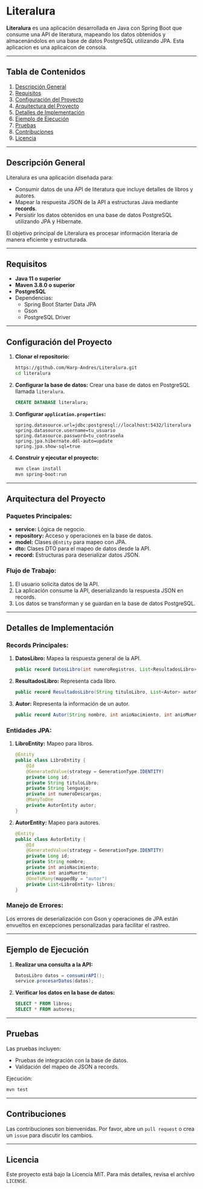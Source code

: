 # Literalura

**Literalura** es una aplicación desarrollada en Java con Spring Boot que consume una API de literatura, mapeando los datos obtenidos y almacenándolos en una base de datos PostgreSQL utilizando JPA. Esta aplicacion es una aplicaicon de consola.

---

## Tabla de Contenidos
1. [Descripción General](#descripción-general)
2. [Requisitos](#requisitos)
3. [Configuración del Proyecto](#configuración-del-proyecto)
4. [Arquitectura del Proyecto](#arquitectura-del-proyecto)
5. [Detalles de Implementación](#detalles-de-implementación)
6. [Ejemplo de Ejecución](#ejemplo-de-ejecución)
7. [Pruebas](#pruebas)
8. [Contribuciones](#contribuciones)
9. [Licencia](#licencia)

---

## Descripción General
Literalura es una aplicación diseñada para:

- Consumir datos de una API de literatura que incluye detalles de libros y autores.
- Mapear la respuesta JSON de la API a estructuras Java mediante **records**.
- Persistir los datos obtenidos en una base de datos PostgreSQL utilizando JPA y Hibernate.

El objetivo principal de Literalura es procesar información literaria de manera eficiente y estructurada.

---

## Requisitos

- **Java 11 o superior**
- **Maven 3.8.0 o superior**
- **PostgreSQL**
- Dependencias:
  - Spring Boot Starter Data JPA
  - Gson
  - PostgreSQL Driver

---

## Configuración del Proyecto

1. **Clonar el repositorio:**
   ```bash
   https://github.com/Harp-Andres/Literalura.git
   cd literalura
   ```

2. **Configurar la base de datos:**
   Crear una base de datos en PostgreSQL llamada `literalura`.
   ```sql
   CREATE DATABASE literalura;
   ```

3. **Configurar `application.properties`:**
   ```properties
   spring.datasource.url=jdbc:postgresql://localhost:5432/literalura
   spring.datasource.username=tu_usuario
   spring.datasource.password=tu_contraseña
   spring.jpa.hibernate.ddl-auto=update
   spring.jpa.show-sql=true
   ```

4. **Construir y ejecutar el proyecto:**
   ```bash
   mvn clean install
   mvn spring-boot:run
   ```

---

## Arquitectura del Proyecto

### Paquetes Principales:

- **service:** Lógica de negocio.
- **repository:** Acceso y operaciones en la base de datos.
- **model:** Clases `@Entity` para mapeo con JPA.
- **dto:** Clases DTO para el mapeo de datos desde la API.
- **record:** Estructuras para deserializar datos JSON.

### Flujo de Trabajo:
1. El usuario solicita datos de la API.
2. La aplicación consume la API, deserializando la respuesta JSON en records.
3. Los datos se transforman y se guardan en la base de datos PostgreSQL.

---

## Detalles de Implementación

### Records Principales:

1. **DatosLibro:** Mapea la respuesta general de la API.
   ```java
   public record DatosLibro(int numeroRegistros, List<ResultadosLibro> listaResultados) {}
   ```

2. **ResultadosLibro:** Representa cada libro.
   ```java
   public record ResultadosLibro(String tituloLibro, List<Autor> autores, List<String> lenguajes, int numeroDescargas) {}
   ```

3. **Autor:** Representa la información de un autor.
   ```java
   public record Autor(String nombre, int anioNacimiento, int anioMuerte) {}
   ```

### Entidades JPA:

1. **LibroEntity:** Mapeo para libros.
   ```java
   @Entity
   public class LibroEntity {
       @Id
       @GeneratedValue(strategy = GenerationType.IDENTITY)
       private Long id;
       private String tituloLibro;
       private String lenguaje;
       private int numeroDescargas;
       @ManyToOne
       private AutorEntity autor;
   }
   ```

2. **AutorEntity:** Mapeo para autores.
   ```java
   @Entity
   public class AutorEntity {
       @Id
       @GeneratedValue(strategy = GenerationType.IDENTITY)
       private Long id;
       private String nombre;
       private int anioNacimiento;
       private int anioMuerte;
       @OneToMany(mappedBy = "autor")
       private List<LibroEntity> libros;
   }
   ```

### Manejo de Errores:
Los errores de deserialización con Gson y operaciones de JPA están envueltos en excepciones personalizadas para facilitar el rastreo.

---

## Ejemplo de Ejecución

1. **Realizar una consulta a la API:**
   ```java
   DatosLibro datos = consumirAPI();
   service.procesarDatos(datos);
   ```

2. **Verificar los datos en la base de datos:**
   ```sql
   SELECT * FROM libros;
   SELECT * FROM autores;
   ```

---

## Pruebas

Las pruebas incluyen:
- Pruebas de integración con la base de datos.
- Validación del mapeo de JSON a records.

Ejecución:
```bash
mvn test
```

---

## Contribuciones

Las contribuciones son bienvenidas. Por favor, abre un `pull request` o crea un `issue` para discutir los cambios.

---

## Licencia

Este proyecto está bajo la Licencia MIT. Para más detalles, revisa el archivo `LICENSE`.

